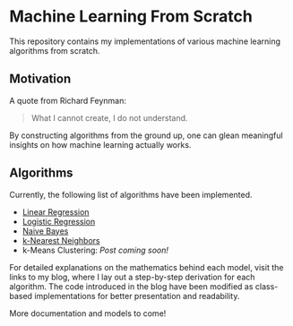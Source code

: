 # Machine Learning From Scratch

This repository contains my implementations of various machine learning algorithms from scratch. 

## Motivation

A quote from Richard Feynman:

> What I cannot create, I do not understand.

By constructing algorithms from the ground up, one can glean meaningful insights on how machine learning actually works. 

## Algorithms

Currently, the following list of algorithms have been implemented.

- [Linear Regression](https://jaketae.github.io/study/linear-regression/)
- [Logistic Regression](https://jaketae.github.io/study/logistic-regression/)
- [Naive Bayes](https://jaketae.github.io/study/naive-bayes/)
- [k-Nearest Neighbors](https://jaketae.github.io/study/KNN/)
- k-Means Clustering: *Post coming soon!*

For detailed explanations on the mathematics behind each model, visit the links to my blog, where I lay out a step-by-step derivation for each algorithm. The code introduced in the blog have been modified as class-based implementations for better presentation and readability.

More documentation and models to come!